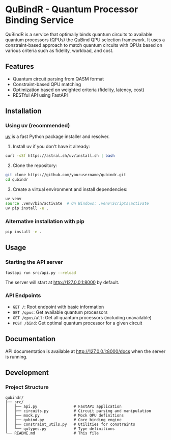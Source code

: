 # QuBindR - Quantum Processor Binding Service

QuBindR is a service that optimally binds quantum circuits to available quantum processors (QPUs) the QuBind QPU selection framework. It uses a constraint-based approach to match quantum circuits with QPUs based on various criteria such as fidelity, workload, and cost.

## Features

- Quantum circuit parsing from QASM format
- Constraint-based QPU matching
- Optimization based on weighted criteria (fidelity, latency, cost)
- RESTful API using FastAPI

## Installation

### Using uv (recommended)

[uv](https://github.com/astral-sh/uv) is a fast Python package installer and resolver.

1. Install uv if you don't have it already:

```bash
curl -sSf https://astral.sh/uv/install.sh | bash
```

2. Clone the repository:

```bash
git clone https://github.com/yourusername/qubindr.git
cd qubindr
```

3. Create a virtual environment and install dependencies:

```bash
uv venv
source .venv/bin/activate  # On Windows: .venv\Scripts\activate
uv pip install -e .
```

### Alternative installation with pip

```bash
pip install -e .
```

## Usage

### Starting the API server

```bash
fastapi run src/api.py --reload
```

The server will start at http://127.0.0.1:8000 by default.

### API Endpoints

- `GET /`: Root endpoint with basic information
- `GET /qpus`: Get available quantum processors
- `GET /qpus/all`: Get all quantum processors (including unavailable)
- `POST /bind`: Get optimal quantum processor for a given circuit

## Documentation

API documentation is available at http://127.0.0.1:8000/docs when the server is running.

## Development

### Project Structure

```
qubindr/
├── src/
│   ├── api.py                # FastAPI application
│   ├── circuits.py           # Circuit parsing and manipulation
│   ├── mock.py               # Mock QPU definitions
│   ├── qubind.py             # Core binding engine
│   ├── constraint_utils.py   # Utilities for constraints
│   └── qutypes.py            # Type definitions
└── README.md                 # This file
```
